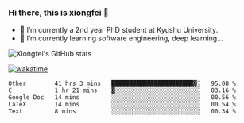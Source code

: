 ### Hi there, this is xiongfei 👋


- 🔭 I’m currently a 2nd year PhD student at Kyushu University.
- 🌱 I’m currently learning software engineering, deep learning...

<!--
**Toma62299781/Toma62299781** is a ✨ _special_ ✨ repository because its `README.md` (this file) appears on your GitHub profile.
Here are some ideas to get you started:
-->

![Xiongfei's GitHub stats](https://github-readme-stats.vercel.app/api?username=Toma62299781)


[![wakatime](https://wakatime.com/badge/user/9e8d5516-d162-43e7-9563-87295d455a71.svg)](https://wakatime.com/@9e8d5516-d162-43e7-9563-87295d455a71)

<!--START_SECTION:waka-->
```text
Other        41 hrs 3 mins   ███████████████████████▓░   95.08 % 
C            1 hr 21 mins    ▓░░░░░░░░░░░░░░░░░░░░░░░░   03.16 % 
Google Doc   14 mins         ░░░░░░░░░░░░░░░░░░░░░░░░░   00.56 % 
LaTeX        14 mins         ░░░░░░░░░░░░░░░░░░░░░░░░░   00.54 % 
Text         8 mins          ░░░░░░░░░░░░░░░░░░░░░░░░░   00.34 % 
```
<!--END_SECTION:waka-->

